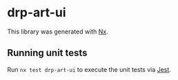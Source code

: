 # drp-art-ui

This library was generated with [Nx](https://nx.dev).

## Running unit tests

Run `nx test drp-art-ui` to execute the unit tests via [Jest](https://jestjs.io).
